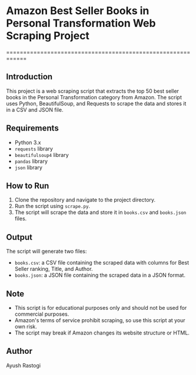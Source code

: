 # Amazon Best Seller Books in Personal Transformation Web Scraping Project
============================================================

## Introduction
This project is a web scraping script that extracts the top 50 best seller books in the Personal Transformation category from Amazon. The script uses Python, BeautifulSoup, and Requests to scrape the data and stores it in a CSV and JSON file.

## Requirements
* Python 3.x
* `requests` library
* `beautifulsoup4` library
* `pandas` library
* `json` library

## How to Run
1. Clone the repository and navigate to the project directory.
2. Run the script using `scrape.py`.
3. The script will scrape the data and store it in `books.csv` and `books.json` files.

## Output
The script will generate two files:

* `books.csv`: a CSV file containing the scraped data with columns for Best Seller ranking, Title, and Author.
* `books.json`: a JSON file containing the scraped data in a JSON format.

## Note
* This script is for educational purposes only and should not be used for commercial purposes.
* Amazon's terms of service prohibit scraping, so use this script at your own risk.
* The script may break if Amazon changes its website structure or HTML.

## Author
Ayush Rastogi
